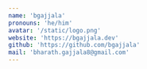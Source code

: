 ```yaml
---
name: 'bgajjala'
pronouns: 'he/him'
avatar: '/static/logo.png'
website: 'https://bgajjala.dev'
github: 'https://github.com/bgajjala'
mail: 'bharath.gajjala8@gmail.com'
---
```

